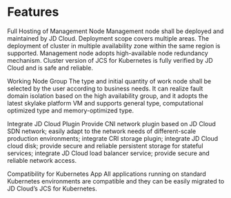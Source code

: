 

# Features

Full Hosting of Management Node
Management node shall be deployed and maintained by JD Cloud. Deployment scope covers multiple areas. The deployment of cluster in multiple availability zone within the same region is supported. Management node adopts high-available node redundancy mechanism. Cluster version of JCS for Kubernetes is fully verified by JD Cloud and is safe and reliable.

Working Node Group
The type and initial quantity of work node shall be selected by the user according to business needs. It can realize fault domain isolation based on the high availability group, and it adopts the latest skylake platform VM and supports general type, computational optimized type and memory-optimized type.

Integrate JD Cloud Plugin
Provide CNI network plugin based on JD Cloud SDN network; easily adapt to the network needs of different-scale production environments; integrate CRI storage plugin; integrate JD Cloud cloud disk; provide secure and reliable persistent storage for stateful services; integrate JD Cloud load balancer service; provide secure and reliable network access.

Compatibility for Kubernetes App
All applications running on standard Kubernetes environments are compatible and they can be easily migrated to JD Cloud’s JCS for Kubernetes.
